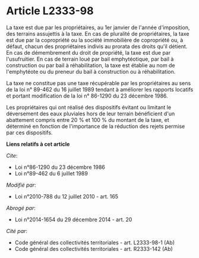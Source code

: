 # Article L2333-98

La taxe est due par les propriétaires, au 1er janvier de l'année d'imposition, des terrains assujettis à la taxe. En cas de
pluralité de propriétaires, la taxe est due par la copropriété ou la société immobilière de copropriété ou, à défaut, chacun
des propriétaires indivis au prorata des droits qu'il détient. En cas de démembrement du droit de propriété, la taxe est due
par l'usufruitier. En cas de terrain loué par bail emphytéotique, par bail à construction ou par bail à réhabilitation, la
taxe est établie au nom de l'emphytéote ou du preneur du bail à construction ou à réhabilitation. 

La taxe ne constitue pas une taxe récupérable par les propriétaires au sens de la loi n° 89-462 du 16 juillet 1989 tendant à
améliorer les rapports locatifs et portant modification de la loi n° 86-1290 du 23 décembre 1986. 

Les propriétaires qui ont réalisé des  dispositifs évitant ou limitant le déversement des eaux pluviales hors  de leur
terrain bénéficient d'un abattement compris entre 20 % et 100 %  du montant de la taxe, et déterminé en fonction de
l'importance de la  réduction des rejets permise par ces dispositifs.

**Liens relatifs à cet article**

_Cite_:

  - Loi n°86-1290 du 23 décembre 1986
  - Loi n°89-462 du 6 juillet 1989

_Modifié par_:

  - Loi n°2010-788 du 12 juillet 2010 - art. 165

_Abrogé par_:

  - Loi n°2014-1654 du 29 décembre 2014 - art. 20

_Cité par_:

  - Code général des collectivités territoriales - art. L2333-98-1 (Ab)
  - Code général des collectivités territoriales - art. R2333-142 (Ab)
